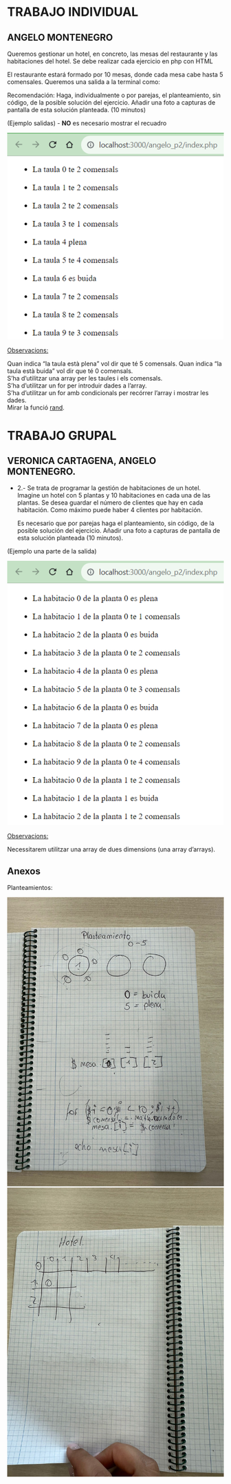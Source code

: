 # TRABAJO INDIVIDUAL
## ANGELO MONTENEGRO

Queremos gestionar un hotel, en concreto, las mesas del restaurante y las habitaciones del hotel.
Se debe realizar cada ejercicio en php con HTML

El restaurante estará formado por 10 mesas, donde cada mesa cabe hasta 5 comensales. Queremos una salida a la terminal como:

Recomendación: Haga, individualmente o por parejas, el planteamiento, sin código, de la posible solución del ejercicio. Añadir una foto a capturas de pantalla de esta solución planteada. (10 minutos)

(Ejemplo salidas) - **NO** es necesario mostrar el recuadro

![imagen_01](./img/ejercicio_mesas_angelo.png)


  <ins>Observacions:

  Quan indica “la taula està plena” 
vol dir que té 5 comensals.
  Quan indica “la taula està buida” vol dir que té 0 comensals.  
  S’ha d’utilitzar una array per les taules i els comensals.  
  S’ha d’utilitzar un for per introduir dades a l’array.  
  S’ha d’utilitzar un for amb condicionals per recórrer l’array i mostrar les dades.  
  Mirar la funció [rand](https://www.php.net/manual/es/function.rand.php).  


# TRABAJO GRUPAL
## VERONICA CARTAGENA, ANGELO MONTENEGRO.
* 2.- Se trata de programar la gestión de habitaciones de un hotel. Imagine un hotel con 5 plantas y 10 habitaciones en cada una de las plantas. Se desea guardar el número de clientes que hay en cada habitación. Como máximo puede haber 4 clientes por habitación.

   Es necesario que por parejas haga el planteamiento, sin código, de la posible solución del ejercicio. Añadir una foto a capturas de pantalla de esta solución planteada (10 minutos).

(Ejemplo una parte de la salida)

![imagen_02](./img/ejercicio_hotel_angelo.png)

<ins>Observacions:

Necessitarem utilitzar una array de dues dimensions (una array d’arrays).

## Anexos
 Planteamientos:

 ![imagen_04](./img/plantejament_exercici_mesas.jpg)
 ![imagen_03](./img/plantejament_exercici_hotel.jpg)